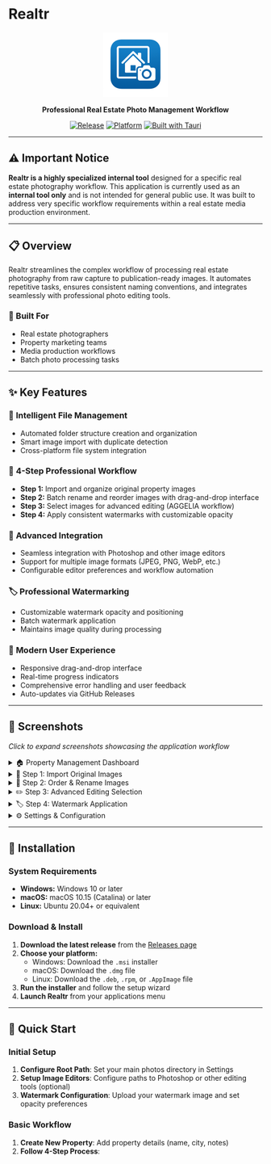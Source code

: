 # Realtr

<div align="center">
  <img src="app-icon.png" alt="Realtr Logo" width="128" height="128">
  
  **Professional Real Estate Photo Management Workflow**
  
  [![Release](https://img.shields.io/github/v/release/timdobras/Realtr)](https://github.com/timdobras/Realtr/releases)
  [![Platform](https://img.shields.io/badge/platform-Windows%20%7C%20macOS%20%7C%20Linux-lightgrey)](https://github.com/timdobras/Realtr/releases)
  [![Built with Tauri](https://img.shields.io/badge/built%20with-Tauri%20v2-24C8DB)](https://tauri.app/)
</div>

---

## ⚠️ Important Notice

**Realtr is a highly specialized internal tool** designed for a specific real estate photography workflow. This application is currently used as an **internal tool only** and is not intended for general public use. It was built to address very specific workflow requirements within a real estate media production environment.

---

## 📋 Overview

Realtr streamlines the complex workflow of processing real estate photography from raw capture to publication-ready images. It automates repetitive tasks, ensures consistent naming conventions, and integrates seamlessly with professional photo editing tools.

### 🎯 Built For

- Real estate photographers
- Property marketing teams  
- Media production workflows
- Batch photo processing tasks

---

## ✨ Key Features

### 📁 **Intelligent File Management**
- Automated folder structure creation and organization
- Smart image import with duplicate detection
- Cross-platform file system integration

### 🔄 **4-Step Professional Workflow**
- **Step 1:** Import and organize original property images
- **Step 2:** Batch rename and reorder images with drag-and-drop interface
- **Step 3:** Select images for advanced editing (AGGELIA workflow)
- **Step 4:** Apply consistent watermarks with customizable opacity

### 🎨 **Advanced Integration**
- Seamless integration with Photoshop and other image editors
- Support for multiple image formats (JPEG, PNG, WebP, etc.)
- Configurable editor preferences and workflow automation

### 🏷️ **Professional Watermarking**
- Customizable watermark opacity and positioning
- Batch watermark application
- Maintains image quality during processing

### 🚀 **Modern User Experience**
- Responsive drag-and-drop interface
- Real-time progress indicators
- Comprehensive error handling and user feedback
- Auto-updates via GitHub Releases

---

## 📸 Screenshots

*Click to expand screenshots showcasing the application workflow*

<details>
<summary>🏠 Property Management Dashboard</summary>

![Property Dashboard](static/images/dashboard-dark.png)
*Main dashboard showing property overview and workflow status*
![Property Dashboard](static/images/dashboard-light.png)
*Main dashboard showing property overview and workflow status*

</details>

<details>
<summary>📂 Step 1: Import Original Images</summary>

![Import Workflow](static/images/step1.png)
*Import and organize original property images into the INTERNET folder*

</details>

<details>
<summary>🔢 Step 2: Order & Rename Images</summary>

![Reorder Interface](static/images/step2.png)
*Drag-and-drop interface for reordering and renaming images*

</details>

<details>
<summary>✏️ Step 3: Advanced Editing Selection</summary>

![AGGELIA Selection](static/images/step3.png)
*Select specific images for advanced editing in external applications*

</details>

<details>
<summary>🏷️ Step 4: Watermark Application</summary>

![Watermark Process](static/images/step4.png)
*Configure and apply watermarks to finalized images*

</details>

<details>
<summary>⚙️ Settings & Configuration</summary>

![Settings Panel](static/images/settings.png)
*Configure root paths, image editors, and watermark preferences*

</details>

---

## 🚀 Installation

### System Requirements

- **Windows:** Windows 10 or later
- **macOS:** macOS 10.15 (Catalina) or later  
- **Linux:** Ubuntu 20.04+ or equivalent

### Download & Install

1. **Download the latest release** from the [Releases page](https://github.com/timdobras/Realtr/releases)
2. **Choose your platform:**
   - Windows: Download the `.msi` installer
   - macOS: Download the `.dmg` file
   - Linux: Download the `.deb`, `.rpm`, or `.AppImage` file
3. **Run the installer** and follow the setup wizard
4. **Launch Realtr** from your applications menu

---

## 🎯 Quick Start

### Initial Setup

1. **Configure Root Path**: Set your main photos directory in Settings
2. **Setup Image Editors**: Configure paths to Photoshop or other editing tools (optional)
3. **Watermark Configuration**: Upload your watermark image and set opacity preferences

### Basic Workflow

1. **Create New Property**: Add property details (name, city, notes)
2. **Follow 4-Step Process**:

